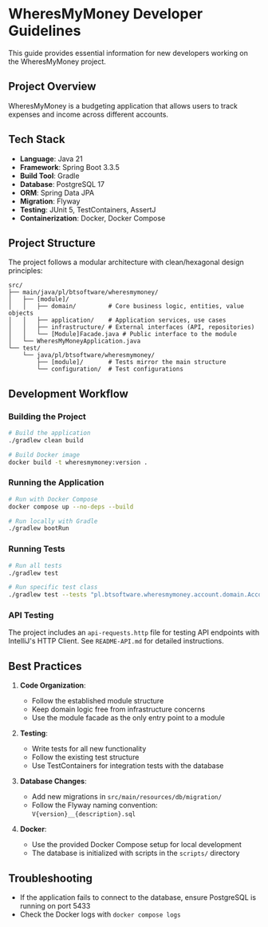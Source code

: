 # WheresMyMoney Developer Guidelines

This guide provides essential information for new developers working on the WheresMyMoney project.

## Project Overview

WheresMyMoney is a budgeting application that allows users to track expenses and income across different accounts.

## Tech Stack

- **Language**: Java 21
- **Framework**: Spring Boot 3.3.5
- **Build Tool**: Gradle
- **Database**: PostgreSQL 17
- **ORM**: Spring Data JPA
- **Migration**: Flyway
- **Testing**: JUnit 5, TestContainers, AssertJ
- **Containerization**: Docker, Docker Compose

## Project Structure

The project follows a modular architecture with clean/hexagonal design principles:

```
src/
├── main/java/pl/btsoftware/wheresmymoney/
│   ├── [module]/
│   │   ├── domain/         # Core business logic, entities, value objects
│   │   ├── application/    # Application services, use cases
│   │   ├── infrastructure/ # External interfaces (API, repositories)
│   │   └── [Module]Facade.java # Public interface to the module
│   └── WheresMyMoneyApplication.java
└── test/
    └── java/pl/btsoftware/wheresmymoney/
        ├── [module]/       # Tests mirror the main structure
        └── configuration/  # Test configurations
```

## Development Workflow

### Building the Project

```bash
# Build the application
./gradlew clean build

# Build Docker image
docker build -t wheresmymoney:version .
```

### Running the Application

```bash
# Run with Docker Compose
docker compose up --no-deps --build

# Run locally with Gradle
./gradlew bootRun
```

### Running Tests

```bash
# Run all tests
./gradlew test

# Run specific test class
./gradlew test --tests "pl.btsoftware.wheresmymoney.account.domain.AccountTest"
```

### API Testing

The project includes an `api-requests.http` file for testing API endpoints with IntelliJ's HTTP Client. See `README-API.md` for detailed instructions.

## Best Practices

1. **Code Organization**:
   - Follow the established module structure
   - Keep domain logic free from infrastructure concerns
   - Use the module facade as the only entry point to a module

2. **Testing**:
   - Write tests for all new functionality
   - Follow the existing test structure
   - Use TestContainers for integration tests with the database

3. **Database Changes**:
   - Add new migrations in `src/main/resources/db/migration/`
   - Follow the Flyway naming convention: `V{version}__{description}.sql`

4. **Docker**:
   - Use the provided Docker Compose setup for local development
   - The database is initialized with scripts in the `scripts/` directory

## Troubleshooting

- If the application fails to connect to the database, ensure PostgreSQL is running on port 5433
- Check the Docker logs with `docker compose logs`